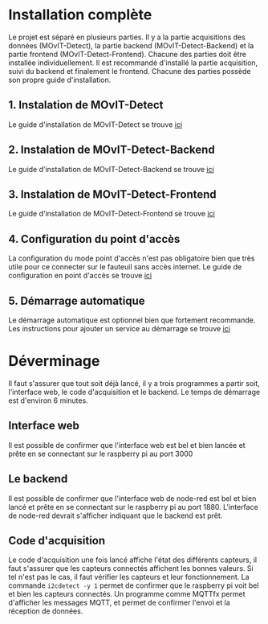 # Installation complète
Le projet est séparé en plusieurs parties. Il y a la partie acquisitions des données (MOvIT-Detect), la partie backend (MOvIT-Detect-Backend) et la partie frontend (MOvIT-Detect-Frontend). Chacune des parties doit être installée individuellement. Il est recommandé d'installé la partie acquisition, suivi du backend et finalement le frontend. Chacune des parties possède son propre guide d'installation.

## 1. Instalation de MOvIT-Detect
Le guide d'installation de MOvIT-Detect se trouve [ici](/MOvIT-Detect/README.md)

## 2. Instalation de MOvIT-Detect-Backend
Le guide d'installation de MOvIT-Detect-Backend se trouve [ici](/MOvIT-Detect-Backend/README.md)

## 3. Instalation de MOvIT-Detect-Frontend
Le guide d'installation de MOvIT-Detect-Frontend se trouve [ici](/MOvIT-Detect-Frontend/README.md)

## 4. Configuration du point d'accès
La configuration du mode point d'accès n'est pas obligatoire bien que très utile pour ce connecter sur le fauteuil sans accès internet. Le guide de configuration en point d'accès se trouve [ici](MOvITPlus/docs/FR/InstallationLogiciel/ConfigurationReseau.md)

## 5. Démarrage automatique
Le démarrage automatique est optionnel bien que fortement recommande. Les instructions pour ajouter un service au démarrage se trouve [ici](/MOvITPlus/docs/FR/InstallationLogiciel/CreationService.md)

# Déverminage
Il faut s'assurer que tout soit déjà lancé, il y a trois programmes a partir soit, l'interface web, le code d'acquisition et le backend. Le temps de démarrage est d'environ 6 minutes.

## Interface web
Il est possible de confirmer que l'interface web est bel et bien lancée et prête en se connectant sur le raspberry pi au port 3000

## Le backend
Il est possible de confirmer que l'interface web de node-red est bel et bien lancé et prête en se connectant sur le raspberry pi au port 1880. L'interface de node-red devrait s'afficher indiquant que le backend est prêt.

## Code d'acquisition
Le code d'acquisition une fois lancé affiche l'état des différents capteurs, il faut s'assurer que les capteurs connectés affichent les bonnes valeurs. Si tel n'est pas le cas, il faut vérifier les capteurs et leur fonctionnement. La commande `i2cdetect -y 1` permet de confirmer que le raspberry pi voit bel et bien les capteurs connectés. Un programme comme MQTTfx permet d'afficher les messages MQTT, et permet de confirmer l'envoi et la réception de données.
